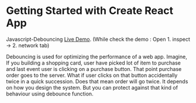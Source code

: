 # Getting Started with Create React App

Javascript-Debouncing [Live Demo](https://imtechieraj.github.io/Javascript-Debouncing/).
(While check the demo : Open 1. inspect -> 2. network tab)

Debouncing is used for optimizing the performance of a web app.
Imagine, If you building a shopping card, user have picked lot of item to purchase and last event user is clicking on a purchase button. That point purchase order goes to the server. What if user clicks on that button accidentally twice in a quick succession. Does that mean order will go twice. It depends on how you design the system. But you can protect against that kind of behaviour using debounce function.
